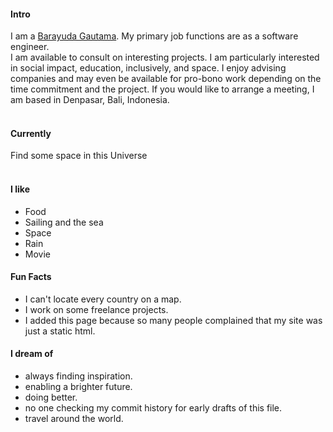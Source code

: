 
#### Intro
I am a [Barayuda Gautama](https://www.barayuda.web.id). My primary job functions are as a software engineer.
<br>
I am available to consult on interesting projects. I am particularly interested in social impact, education, inclusively, and space. I enjoy advising companies and may even be available for pro-bono work depending on the time commitment and the project. If you would like to arrange a meeting, I am based in Denpasar, Bali, Indonesia.
<br><br>
#### Currently
Find some space in this Universe
<br><br>
#### I like
- Food
- Sailing and the sea
- Space
- Rain
- Movie

#### Fun Facts

- I can't locate every country on a map.
- I work on some freelance projects.
- I added this page because so many people complained that my site was just a static html.

#### I dream of
- always finding inspiration.
- enabling a brighter future.
- doing better.
- no one checking my commit history for early drafts of this file.
- travel around the world.
